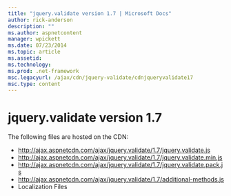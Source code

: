 ```yaml
---
title: "jquery.validate version 1.7 | Microsoft Docs"
author: rick-anderson
description: ""
ms.author: aspnetcontent
manager: wpickett
ms.date: 07/23/2014
ms.topic: article
ms.assetid: 
ms.technology: 
ms.prod: .net-framework
msc.legacyurl: /ajax/cdn/jquery-validate/cdnjqueryvalidate17
msc.type: content
---
```

jquery.validate version 1.7
====================
The following files are hosted on the CDN:

- http://ajax.aspnetcdn.com/ajax/jquery.validate/1.7/jquery.validate.js
- http://ajax.aspnetcdn.com/ajax/jquery.validate/1.7/jquery.validate.min.js
- http://ajax.aspnetcdn.com/ajax/jquery.validate/1.7/jquery.validate.pack.js
- http://ajax.aspnetcdn.com/ajax/jquery.validate/1.7/additional-methods.js
- Localization Files